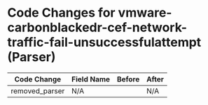 # Code Changes for vmware-carbonblackedr-cef-network-traffic-fail-unsuccessfulattempt (Parser)

| Code Change | Field Name | Before | After |
|-------------|------------|--------|-------|
| removed_parser | N/A |  | N/A |